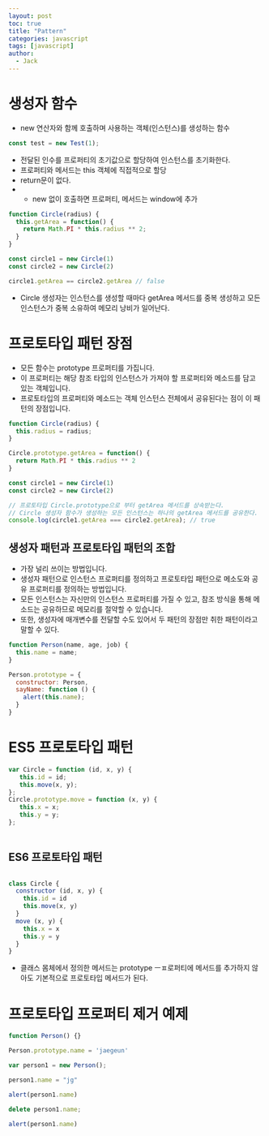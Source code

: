 ```yaml
---
layout: post
toc: true
title: "Pattern"
categories: javascript
tags: [javascript]
author:
  - Jack
---
```


# 생성자 함수
* new 연산자와 함께 호출하며 사용하는 객체(인스턴스)를 생성하는 함수

```javascript
const test = new Test(1);
```

* 전달된 인수를 프로퍼티의 초기값으로 할당하여 인스턴스를 초기화한다.
* 프로퍼티와 메서드는 this 객체에 직접적으로 할당
* return문이 없다.
* * new 없이 호출하면 프로퍼티, 메서드는 window에 추가

```javascript
function Circle(radius) {
  this.getArea = function() {
    return Math.PI * this.radius ** 2;
  }
}

const circle1 = new Circle(1)
const circle2 = new Circle(2)

circle1.getArea == circle2.getArea // false

```

* Circle 생성자는 인스턴스를 생성할 때마다 getArea 메서드를 중복 생성하고 모든 인스턴스가 중복 소유하여 메모리 낭비가 일어난다.




# 프로토타입 패턴 장점
* 모든 함수는 prototype 프로퍼티를 가집니다.
* 이 프로퍼티는 해당 참조 타입의 인스턴스가 가져야 할 프로퍼티와 메소드를 담고 있는 객체입니다.
* 프로토타입의 프로퍼티와 메소드는 객체 인스턴스 전체에서 공유된다는 점이 이 패턴의 장점입니다.

```javascript
function Circle(radius) {
  this.radius = radius;
}

Circle.prototype.getArea = function() {
  return Math.PI * this.radius ** 2
}

const circle1 = new Circle(1)
const circle2 = new Circle(2)

// 프로토타입 Circle.prototype으로 부터 getArea 메서드를 상속받는다.
// Circle 생성자 함수가 생성하는 모든 인스턴스는 하나의 getArea 메서드를 공유한다.
console.log(circle1.getArea === circle2.getArea); // true
```


## 생성자 패턴과 프로토타입 패턴의 조합
* 가장 널리 쓰이는 방법입니다.
* 생성자 패턴으로 인스턴스 프로퍼티를 정의하고 프로토타입 패턴으로 메소도와 공유 프로퍼티를 정의하는 방법입니다.
* 모든 인스턴스는 자신만의 인스턴스 프로퍼티를 가질 수 있고, 참조 방식을 통해 메소드는 공유하므로 메모리를 절약할 수 있습니다.
* 또한, 생성자에 매개변수를 전달할 수도 있어서 두 패턴의 장점만 취한 패턴이라고 말할 수 있다.  
  
```javascript
function Person(name, age, job) {
  this.name = name;
}

Person.prototype = {
  constructor: Person,
  sayName: function () {
    alert(this.name);
  }
}
```


# ES5 프로토타입 패턴 
```javascript
var Circle = function (id, x, y) {
   this.id = id;
   this.move(x, y);
};
Circle.prototype.move = function (x, y) {
   this.x = x;
   this.y = y;
};
 
```  

## ES6 프로토타입 패턴
```javascript

class Circle {
  constructor (id, x, y) {
    this.id = id
    this.move(x, y)
  }
  move (x, y) {
    this.x = x
    this.y = y
  }
}
```

* 클래스 몸체에서 정의한 메서드는 prototype ㅡㅍ로퍼티에 메서드를 추가하지 않아도 기본적으로 프로토타입 메서드가 된다.

# 프로토타입 프로퍼티 제거 예제
```javascript
function Person() {}

Person.prototype.name = 'jaegeun'

var person1 = new Person();

person1.name = "jg"

alert(person1.name)

delete person1.name;

alert(person1.name)

```
